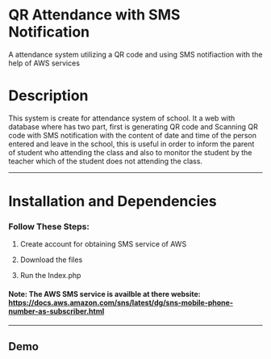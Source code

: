
# QR Attendance with SMS Notification

A attendance system utilizing a QR code and using SMS notifiaction with the help of AWS services 

# Description

This system is create for attendance system of school. It a web with database where has two part, first is generating QR code and Scanning QR code with SMS notification with the content of date and time of the person entered and leave in the school, this is useful in order to inform the parent of student who attending the class and also to monitor the student by the teacher which of the student does not attending the class. 

***



# Installation and Dependencies
### Follow These Steps:

1. Create account for obtaining SMS service of AWS 

2. Download the files

3. Run the Index.php

#### Note: The AWS SMS service is availble at there website: https://docs.aws.amazon.com/sns/latest/dg/sns-mobile-phone-number-as-subscriber.html

***
## Demo




